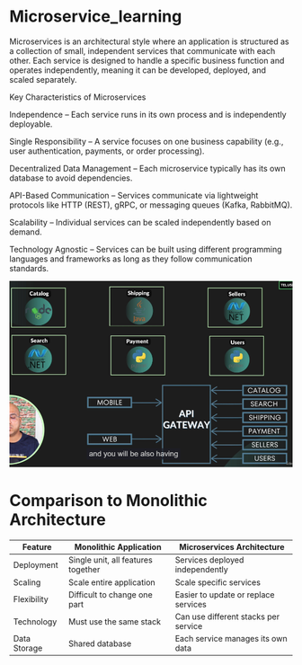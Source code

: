 # Microservice_learning

Microservices is an architectural style where an application is structured as a collection of small, independent services that communicate with each other. Each service is designed to handle a specific business function and operates independently, meaning it can be developed, deployed, and scaled separately.

Key Characteristics of Microservices

Independence – Each service runs in its own process and is independently deployable.

Single Responsibility – A service focuses on one business capability (e.g., user authentication, payments, or order processing).

Decentralized Data Management – Each microservice typically has its own database to avoid dependencies.

API-Based Communication – Services communicate via lightweight protocols like HTTP (REST), gRPC, or messaging queues (Kafka, RabbitMQ).

Scalability – Individual services can be scaled independently based on demand.

Technology Agnostic – Services can be built using different programming languages and frameworks as long as they follow communication standards.

![alt text](<Screenshot (4).png>)

# Comparison to Monolithic Architecture

| Feature | Monolithic Application | Microservices Architecture |
|---|---|---|
| Deployment | Single unit, all features together | Services deployed independently |
| Scaling | Scale entire application | Scale specific services |
| Flexibility | Difficult to change one part | Easier to update or replace services |
| Technology | Must use the same stack | Can use different stacks per service |
| Data Storage | Shared database | Each service manages its own data |
